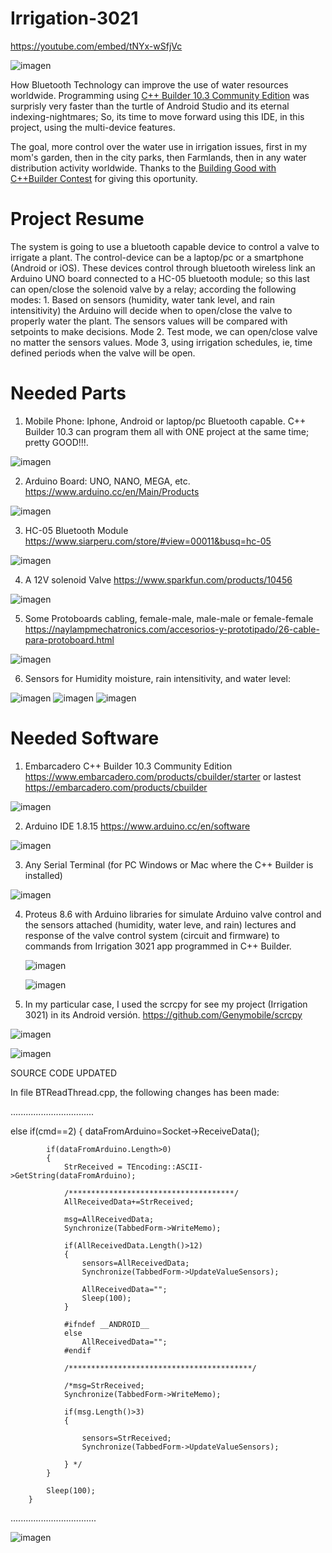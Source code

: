 # Irrigation-3021
https://youtube.com/embed/tNYx-wSfjVc

![imagen](https://user-images.githubusercontent.com/1075807/127100624-5069074b-b088-48a9-8c29-cb0491887942.png)

How Bluetooth Technology can improve the use of water resources worldwide. Programming using [C++ Builder 10.3 Community Edition](https://www.embarcadero.com/es/products/cbuilder/starter) was surprisly very faster than the turtle of Android Studio and its eternal indexing-nightmares; So, its time to move forward using this IDE, in this project, using the multi-device features. 

The goal, more control over the water use in irrigation issues, first in my mom's garden, then in the city parks, then Farmlands, then in any water distribution activity worldwide. Thanks to the [Building Good with C++Builder Contest](https://blogs.embarcadero.com/building-good-with-cbuilder-contest/) for giving this oportunity.

# Project Resume
The system is going to use a bluetooth capable device to control a valve to irrigate a plant. The control-device can be a laptop/pc or a smartphone (Android or iOS). These devices control through bluetooth wireless link an Arduino UNO board connected to a HC-05 bluetooth module; so this last can open/close the solenoid valve by a relay; according the following modes: 1. Based on sensors (humidity, water tank level, and rain intensitivity) the Arduino will decide when to open/close the valve to properly water the plant. The sensors values will be compared with setpoints to make decisions. Mode 2. Test mode, we can open/close valve no matter the sensors values. Mode 3, using irrigation schedules, ie, time defined periods when the valve will be open.

# Needed Parts
1. Mobile Phone: Iphone, Android or laptop/pc Bluetooth capable. C++ Builder 10.3 can program them all with ONE project at the same time; pretty GOOD!!!.

![imagen](https://user-images.githubusercontent.com/1075807/123554941-37e05d00-d748-11eb-9f1d-36520b245556.png)


2. Arduino Board: UNO, NANO, MEGA, etc. https://www.arduino.cc/en/Main/Products

![imagen](https://user-images.githubusercontent.com/1075807/123558850-1ab68900-d75e-11eb-842d-da82d6587bb2.png)

3. HC-05 Bluetooth Module https://www.siarperu.com/store/#view=00011&busq=hc-05

![imagen](https://user-images.githubusercontent.com/1075807/123558943-ceb81400-d75e-11eb-96f8-b45b90d5b03f.png)

4. A 12V solenoid Valve https://www.sparkfun.com/products/10456

![imagen](https://user-images.githubusercontent.com/1075807/123558813-e216af80-d75d-11eb-8267-b26cd7df049b.png)
 
5. Some Protoboards cabling, female-male, male-male or female-female https://naylampmechatronics.com/accesorios-y-prototipado/26-cable-para-protoboard.html

![imagen](https://user-images.githubusercontent.com/1075807/123559024-438b4e00-d75f-11eb-8493-d7573617cdf3.png)

6. Sensors for Humidity moisture, rain intensitivity, and water level:

![imagen](https://user-images.githubusercontent.com/1075807/123560329-265a7d80-d767-11eb-9698-25c5bc9d9758.png)  ![imagen](https://user-images.githubusercontent.com/1075807/123560371-543fc200-d767-11eb-845c-b915b612602a.png) ![imagen](https://user-images.githubusercontent.com/1075807/123560462-e21bad00-d767-11eb-8c31-cb67b74aa5d3.png)

# Needed Software
1. Embarcadero C++ Builder 10.3 Community Edition https://www.embarcadero.com/products/cbuilder/starter or lastest https://embarcadero.com/products/cbuilder

![imagen](https://user-images.githubusercontent.com/1075807/123524911-da3e0900-d692-11eb-8301-566e07b4aca2.png)

2. Arduino IDE 1.8.15 https://www.arduino.cc/en/software

![imagen](https://user-images.githubusercontent.com/1075807/123525458-71f12680-d696-11eb-87fa-3764e6561bc7.png)


3. Any Serial Terminal (for PC Windows or Mac where the C++ Builder is installed)

![imagen](https://user-images.githubusercontent.com/1075807/123525397-f1cac100-d695-11eb-8ec3-e5776882f7fc.png)

4. Proteus 8.6 with Arduino libraries for simulate Arduino valve control and the sensors attached (humidity, water leve, and rain) lectures and response of the valve
   control system (circuit and firmware) to commands from Irrigation 3021 app programmed in C++ Builder. 
   
   ![imagen](https://user-images.githubusercontent.com/1075807/127801912-9e7191ca-199f-403c-8354-2ab2d7e00fdf.png)


   ![imagen](https://user-images.githubusercontent.com/1075807/123555394-1b91ef80-d74b-11eb-83d5-8d26bdd6a079.png)


5. In my particular case, I used the scrcpy for see my project (Irrigation 3021) in its Android versión. https://github.com/Genymobile/scrcpy

![imagen](https://user-images.githubusercontent.com/1075807/123525105-2473ba00-d694-11eb-94cc-f0e34bdb33e6.png)

![imagen](https://user-images.githubusercontent.com/1075807/123525220-aa900080-d694-11eb-8241-3cd5df7e1c26.png)

SOURCE CODE UPDATED

In file BTReadThread.cpp, the following changes has been made:

.................................

  else if(cmd==2)
		{
			dataFromArduino=Socket->ReceiveData();

			if(dataFromArduino.Length>0)
			{
				StrReceived = TEncoding::ASCII->GetString(dataFromArduino);

				/*************************************/
				AllReceivedData+=StrReceived;

				msg=AllReceivedData;
				Synchronize(TabbedForm->WriteMemo);

				if(AllReceivedData.Length()>12)
				{
					sensors=AllReceivedData;
					Synchronize(TabbedForm->UpdateValueSensors);

					AllReceivedData="";
					Sleep(100);
				}

				#ifndef __ANDROID__
				else
					AllReceivedData="";
				#endif

				/*****************************************/

				/*msg=StrReceived;
				Synchronize(TabbedForm->WriteMemo);

				if(msg.Length()>3)
				{

					sensors=StrReceived;
					Synchronize(TabbedForm->UpdateValueSensors);

				} */
			}

			Sleep(100);
		}

..................................

![imagen](https://user-images.githubusercontent.com/1075807/127631900-2e92a8fd-23ad-4516-b5bd-4063e20b5038.png)

